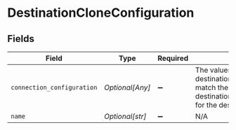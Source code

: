 # DestinationCloneConfiguration


## Fields

| Field                                                                                                                                                                          | Type                                                                                                                                                                           | Required                                                                                                                                                                       | Description                                                                                                                                                                    |
| ------------------------------------------------------------------------------------------------------------------------------------------------------------------------------ | ------------------------------------------------------------------------------------------------------------------------------------------------------------------------------ | ------------------------------------------------------------------------------------------------------------------------------------------------------------------------------ | ------------------------------------------------------------------------------------------------------------------------------------------------------------------------------ |
| `connection_configuration`                                                                                                                                                     | *Optional[Any]*                                                                                                                                                                | :heavy_minus_sign:                                                                                                                                                             | The values required to configure the destination. The schema for this must match the schema return by destination_definition_specifications/get for the destinationDefinition. |
| `name`                                                                                                                                                                         | *Optional[str]*                                                                                                                                                                | :heavy_minus_sign:                                                                                                                                                             | N/A                                                                                                                                                                            |